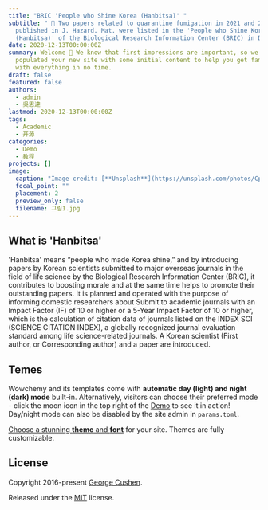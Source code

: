 ```yaml
---
title: "BRIC 'People who Shine Korea (Hanbitsa)' "
subtitle: " 👋 Two papers related to quarantine fumigation in 2021 and 2022
  published in J. Hazard. Mat. were listed in the 'People who Shine Korea
  (Hanbitsa)' of the Biological Research Information Center (BRIC) in December."
date: 2020-12-13T00:00:00Z
summary: Welcome 👋 We know that first impressions are important, so we've
  populated your new site with some initial content to help you get familiar
  with everything in no time.
draft: false
featured: false
authors:
  - admin
  - 吳恩達
lastmod: 2020-12-13T00:00:00Z
tags:
  - Academic
  - 开源
categories:
  - Demo
  - 教程
projects: []
image:
  caption: "Image credit: [**Unsplash**](https://unsplash.com/photos/CpkOjOcXdUY)"
  focal_point: ""
  placement: 2
  preview_only: false
  filename: 그림1.jpg
---
```

## W﻿hat is 'Hanbitsa'

'Hanbitsa' means “people who made Korea shine,” and by introducing papers by Korean scientists submitted to major overseas journals in the field of life science by the Biological Research Information Center (BRIC), it contributes to boosting morale and at the same time helps to promote their outstanding papers. It is planned and operated with the purpose of informing domestic researchers about Submit to academic journals with an Impact Factor (IF) of 10 or higher or a 5-Year Impact Factor of 10 or higher, which is the calculation of citation data of journals listed on the INDEX SCI (SCIENCE CITATION INDEX), a globally recognized journal evaluation standard among life science-related journals. A Korean scientist (First author, or Corresponding author) and a paper are introduced.

## Temes

Wowchemy and its templates come with **automatic day (light) and night (dark) mode** built-in. Alternatively, visitors can choose their preferred mode - click the moon icon in the top right of the [Demo](https://academic-demo.netlify.com/) to see it in action! Day/night mode can also be disabled by the site admin in `params.toml`.

[Choose a stunning **theme** and **font**](https://wowchemy.com/docs/customization) for your site. Themes are fully customizable.

## License

Copyright 2016-present [George Cushen](https://georgecushen.com).

Released under the [MIT](https://github.com/wowchemy/wowchemy-hugo-themes/blob/master/LICENSE.md) license.